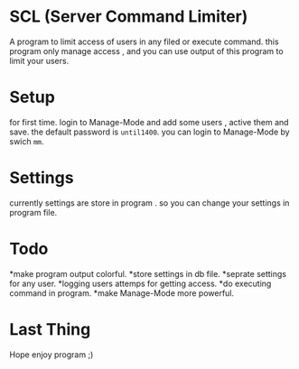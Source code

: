 # SCL (Server Command Limiter)
A program to limit access of users in any filed or execute command.
this program only manage access , and you can use output of this program to limit your users.

# Setup
for first time. login to Manage-Mode and add some users , active them and save.
the default password is `until1400`. you can login to Manage-Mode by swich `mm`.

# Settings
currently settings are store in program . so you can change your settings in program file.

# Todo
*make program output colorful.
*store settings in db file.
*seprate settings for any user.
*logging users attemps for getting access.
*do executing command in program.
*make Manage-Mode more powerful.

# Last Thing
Hope enjoy program ;) 
